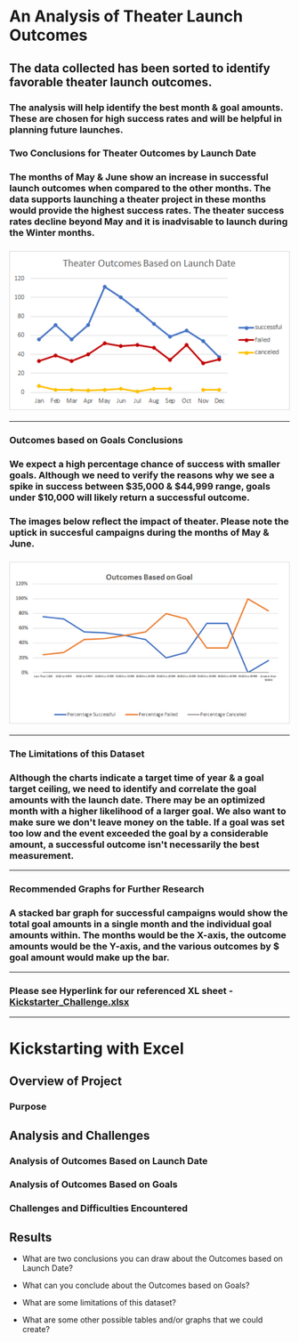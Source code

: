 # An Analysis of Theater Launch Outcomes

## The data collected has been sorted to identify favorable theater launch outcomes.  

### The analysis will help identify the best month & goal amounts. These are chosen for high success rates and will be helpful in planning future launches. 

### Two Conclusions for Theater Outcomes by Launch Date
### The months of May & June show an increase in successful launch outcomes when compared to the other months. The data supports launching a theater project in these months would provide the highest success rates. The theater success rates decline beyond May and it is inadvisable to launch during the Winter months. 
### ![Theater_Outcomes_vs_Launch](https://github.com/ScottyMacCVC/kickstarter-analysis/blob/CHALLENGE-01/resources/Theater_Outcomes_vs_Launch.png) 
---
### Outcomes based on Goals Conclusions 
### We expect a high percentage chance of success with smaller goals. Although we need to verify the reasons why we see a spike in success between $35,000 & $44,999 range, goals under $10,000 will likely return a successful outcome.
### The images below reflect the impact of theater. Please note the uptick in succesful campaigns during the months of May & June. 
### ![Outcomes_vs_Goals](https://github.com/ScottyMacCVC/kickstarter-analysis/blob/CHALLENGE-01/resources/Outcomes_vs_Goals.png)
---
### The Limitations of this Dataset
### Although the charts indicate a target time of year & a goal target ceiling, we need to identify and correlate the goal amounts with the launch date. There may be an optimized month with a higher likelihood of a larger goal. We also want to make sure we don't leave money on the table. If a goal was set too low and the event exceeded the goal by a considerable amount, a successful outcome isn't necessarily the best measurement. 
---
### Recommended Graphs for Further Research
### A stacked bar graph for successful campaigns would show the total goal amounts in a single month and the individual goal amounts within. The months would be the X-axis, the outcome amounts would be the Y-axis, and the various outcomes by $ goal amount would make up the bar. 
---
### Please see Hyperlink for our referenced XL sheet  - [Kickstarter_Challenge.xlsx](https://github.com/ScottyMacCVC/kickstarter-analysis/blob/CHALLENGE-01/Kickstarter_Challenge.xlsx)
---


# Kickstarting with Excel

## Overview of Project

### Purpose

## Analysis and Challenges

### Analysis of Outcomes Based on Launch Date

### Analysis of Outcomes Based on Goals

### Challenges and Difficulties Encountered

## Results

- What are two conclusions you can draw about the Outcomes based on Launch Date?

- What can you conclude about the Outcomes based on Goals?

- What are some limitations of this dataset?

- What are some other possible tables and/or graphs that we could create?
